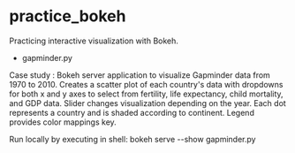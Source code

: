 # practice_bokeh
Practicing interactive visualization with Bokeh. 

- gapminder.py

Case study : 
Bokeh server application to visualize Gapminder data from 1970 to 2010. Creates a scatter plot of each country's data with dropdowns for both x and y axes to select from fertility, life expectancy, child mortality, and GDP data.
Slider changes visualization depending on the year. Each dot represents a country and is shaded according to continent. Legend provides color mappings key.

Run locally by executing in shell:
bokeh serve --show gapminder.py 
